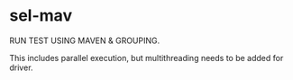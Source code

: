 # sel-mav

RUN TEST USING MAVEN & GROUPING.

This includes parallel execution, but multithreading needs to be added for driver.
